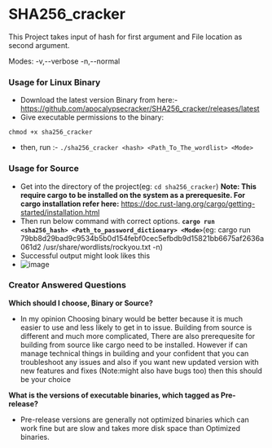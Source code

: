 # SHA256_cracker
This Project takes input of hash for first argument and File location as second argument.

Modes:
 -v,--verbose
 -n,--normal

### Usage for Linux Binary
- Download the latest version Binary from here:- https://github.com/apocalypsecracker/SHA256_cracker/releases/latest
- Give executable permissions to the binary:
```
chmod +x sha256_cracker
```
- then, run :- `./sha256_cracker <hash> <Path_To_The_wordlist> <Mode>`

### Usage for Source
- Get into the directory of the project(eg: `cd sha256_cracker`)
**Note: This require cargo to be installed on the system as a prerequesite. For cargo installation refer here:** https://doc.rust-lang.org/cargo/getting-started/installation.html
- Then run below command with correct options.
**`cargo run <sha256_hash> <Path_to_password_dictionary> <Mode>`**(eg: cargo run 79bb8d29bad9c9534b5b0d154febf0cec5efbdb9d15821bb6675af2636a061d2 /usr/share/wordlists/rockyou.txt -n)
- Successful output might look likes this
- ![image](https://github.com/user-attachments/assets/cf13f716-801e-49aa-bc51-ba1e8bb7997a)

### Creator Answered Questions

**Which should I choose, Binary or Source?**
- In my opinion Choosing binary would be better because it is much easier to use and less likely to get in to issue. Building from source is different and much more complicated, There are also prerequesite for building from source like cargo need to be installed. However if can manage technical things in building and your confident that you can troubleshoot any issues and also if you want new updated version with new features and fixes (Note:might also have bugs too) then this should be your choice  

**What is the versions of executable binaries, which tagged as Pre-release?**
- Pre-release versions are generally not optimized binaries which can work fine but are slow and takes more disk space than Optimized binaries.
 
